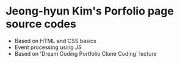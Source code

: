 # **Jeong-hyun Kim's Porfolio page source codes**

- Based on HTML and CSS basics
- Event processing using JS
- Based on 'Dream Coding Portfolio Clone Coding' lecture

